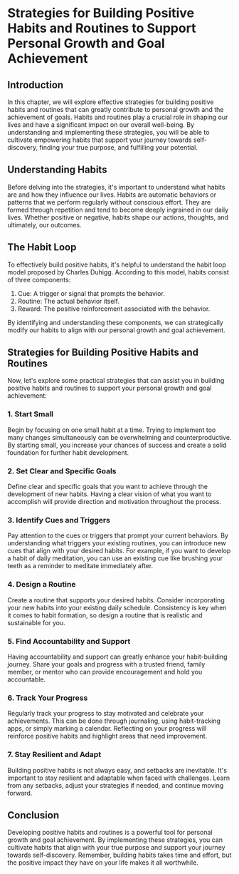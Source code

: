 # Strategies for Building Positive Habits and Routines to Support Personal Growth and Goal Achievement

## Introduction

In this chapter, we will explore effective strategies for building positive habits and routines that can greatly contribute to personal growth and the achievement of goals. Habits and routines play a crucial role in shaping our lives and have a significant impact on our overall well-being. By understanding and implementing these strategies, you will be able to cultivate empowering habits that support your journey towards self-discovery, finding your true purpose, and fulfilling your potential.

## Understanding Habits

Before delving into the strategies, it's important to understand what habits are and how they influence our lives. Habits are automatic behaviors or patterns that we perform regularly without conscious effort. They are formed through repetition and tend to become deeply ingrained in our daily lives. Whether positive or negative, habits shape our actions, thoughts, and ultimately, our outcomes.

## The Habit Loop

To effectively build positive habits, it's helpful to understand the habit loop model proposed by Charles Duhigg. According to this model, habits consist of three components:

1. Cue: A trigger or signal that prompts the behavior.
2. Routine: The actual behavior itself.
3. Reward: The positive reinforcement associated with the behavior.

By identifying and understanding these components, we can strategically modify our habits to align with our personal growth and goal achievement.

## Strategies for Building Positive Habits and Routines

Now, let's explore some practical strategies that can assist you in building positive habits and routines to support your personal growth and goal achievement:

### 1\. Start Small

Begin by focusing on one small habit at a time. Trying to implement too many changes simultaneously can be overwhelming and counterproductive. By starting small, you increase your chances of success and create a solid foundation for further habit development.

### 2\. Set Clear and Specific Goals

Define clear and specific goals that you want to achieve through the development of new habits. Having a clear vision of what you want to accomplish will provide direction and motivation throughout the process.

### 3\. Identify Cues and Triggers

Pay attention to the cues or triggers that prompt your current behaviors. By understanding what triggers your existing routines, you can introduce new cues that align with your desired habits. For example, if you want to develop a habit of daily meditation, you can use an existing cue like brushing your teeth as a reminder to meditate immediately after.

### 4\. Design a Routine

Create a routine that supports your desired habits. Consider incorporating your new habits into your existing daily schedule. Consistency is key when it comes to habit formation, so design a routine that is realistic and sustainable for you.

### 5\. Find Accountability and Support

Having accountability and support can greatly enhance your habit-building journey. Share your goals and progress with a trusted friend, family member, or mentor who can provide encouragement and hold you accountable.

### 6\. Track Your Progress

Regularly track your progress to stay motivated and celebrate your achievements. This can be done through journaling, using habit-tracking apps, or simply marking a calendar. Reflecting on your progress will reinforce positive habits and highlight areas that need improvement.

### 7\. Stay Resilient and Adapt

Building positive habits is not always easy, and setbacks are inevitable. It's important to stay resilient and adaptable when faced with challenges. Learn from any setbacks, adjust your strategies if needed, and continue moving forward.

## Conclusion

Developing positive habits and routines is a powerful tool for personal growth and goal achievement. By implementing these strategies, you can cultivate habits that align with your true purpose and support your journey towards self-discovery. Remember, building habits takes time and effort, but the positive impact they have on your life makes it all worthwhile.
